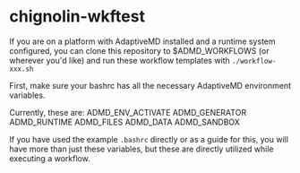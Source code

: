 # chignolin-wkftest

If you are on a platform with AdaptiveMD installed and
a runtime system configured, you can clone this repository
to $ADMD_WORKFLOWS (or wherever you'd like) and run
these workflow templates with
`./workflow-xxx.sh`

First, make sure your bashrc has all the necessary
AdaptiveMD environment variables.

Currently, these are:
ADMD_ENV_ACTIVATE
ADMD_GENERATOR
ADMD_RUNTIME
ADMD_FILES
ADMD_DATA
ADMD_SANDBOX

If you have used the example `.bashrc` directly or as
a guide for this, you will have more than just these
variables, but these are directly utilized while
executing a workflow.
